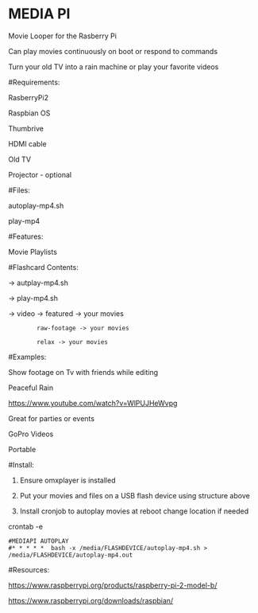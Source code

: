 MEDIA PI
========

Movie Looper for the Rasberry Pi

Can play movies continuously on boot or respond to commands

Turn your old TV into a rain machine or play your favorite videos

#Requirements:

RasberryPi2

Raspbian OS

Thumbrive

HDMI cable

Old TV

Projector - optional

#Files:

autoplay-mp4.sh

play-mp4

#Features:

Movie Playlists

#Flashcard Contents:

-> autplay-mp4.sh

-> play-mp4.sh

-> video -> featured -> your movies

            raw-footage -> your movies

            relax -> your movies

#Examples:

Show footage on Tv with friends while editing

Peaceful Rain

https://www.youtube.com/watch?v=WlPUJHeWvpg

Great for parties or events

GoPro Videos

Portable

#Install:

1. Ensure omxplayer is installed

2. Put your movies and files on a USB flash device using structure above

3. Install cronjob to autoplay movies at reboot change location if needed


crontab -e

```
#MEDIAPI AUTOPLAY
#* * * * *  bash -x /media/FLASHDEVICE/autoplay-mp4.sh > /media/FLASHDEVICE/autoplay-mp4.out 
```

#Resources:

https://www.raspberrypi.org/products/raspberry-pi-2-model-b/

https://www.raspberrypi.org/downloads/raspbian/
